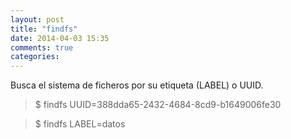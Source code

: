 ```yaml
---
layout: post
title: "findfs"
date: 2014-04-03 15:35
comments: true
categories: 
---
```

Busca el sistema de ficheros por su etiqueta (LABEL) o UUID.

>$ findfs UUID=388dda65-2432-4684-8cd9-b1649006fe30

>$ findfs LABEL=datos

